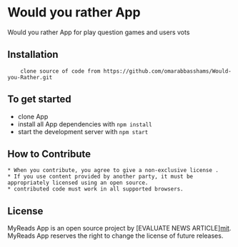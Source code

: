 # Would you rather App

Would you rather App for play question games and users vots 
## Installation

        clone source of code from https://github.com/omarabbasshams/Would-you-Rather.git

## To get started

- clone App
- install all App dependencies with `npm install`
- start the development server with `npm start`

## How to Contribute

    * When you contribute, you agree to give a non-exclusive license .
    * If you use content provided by another party, it must be appropriately licensed using an open source.
    * contributed code must work in all supported browsers.

## License

MyReads App is an open source project by [EVALUATE NEWS ARTICLE][mit](https://opensource.org/licenses/MIT).
MyReads App reserves the right to change the license of future releases.
